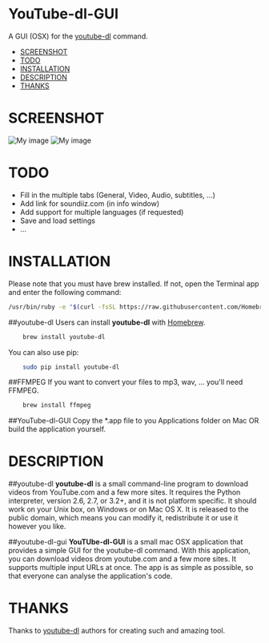 # YouTube-dl-GUI
A GUI (OSX) for the [youtube-dl](https://github.com/rg3/youtube-dl) command.

- [SCREENSHOT](#screenshot)
- [TODO](#todo)
- [INSTALLATION](#installation)
- [DESCRIPTION](#description)
- [THANKS](#thanks)

# SCREENSHOT

![My image](https://raw.githubusercontent.com/Kevin-De-Koninck/YouTube-dl-GUI/Develop/App.png)
![My image](https://raw.githubusercontent.com/Kevin-De-Koninck/YouTube-dl-GUI/Develop/Dock.png)

# TODO

- Fill in the multiple tabs (General, Video, Audio, subtitles, ...)
- Add link for soundiiz.com (in info window)
- Add support for multiple languages (if requested)
- Save and load settings
- ...

# INSTALLATION

Please note that you must have brew installed. If not, open the Terminal app and enter the following command:
```bash
/usr/bin/ruby -e "$(curl -fsSL https://raw.githubusercontent.com/Homebrew/install/master/install)"
```

##youtube-dl
Users can install **youtube-dl** with [Homebrew](http://brew.sh/).
```bash
    brew install youtube-dl
```
You can also use pip:
```bash
    sudo pip install youtube-dl
```
##FFMPEG
If you want to convert your files to mp3, wav, ... you'll need FFMPEG.
```bash
    brew install ffmpeg
```
##YouTube-dl-GUI
Copy the *.app file to you Applications folder on Mac OR build the application yourself.

# DESCRIPTION
##youtube-dl
**youtube-dl** is a small command-line program to download videos from
YouTube.com and a few more sites. It requires the Python interpreter, version
2.6, 2.7, or 3.2+, and it is not platform specific. It should work on
your Unix box, on Windows or on Mac OS X. It is released to the public domain,
which means you can modify it, redistribute it or use it however you like.

##youtube-dl-gui
**YouTUbe-dl-GUI** is a small mac OSX application that provides a simple GUI
for the youtube-dl command. With this application, you can download videos drom
youtube.com and a few more sites. It supports multiple input URLs at once.
The app is as simple as possible, so that everyone can analyse the application's
code.

# THANKS

Thanks to [youtube-dl](https://github.com/rg3/youtube-dl) authors for creating such and amazing tool.
